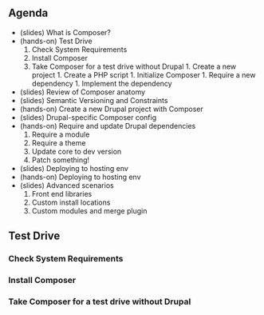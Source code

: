 ## Agenda

- (slides) What is Composer?
- (hands-on) Test Drive
    1. Check System Requirements
    1. Install Composer
    1. Take Composer for a test drive without Drupal
      1. Create a new project
      1. Create a PHP script
      1. Initialize Composer
      1. Require a new dependency
      1. Implement the dependency
- (slides) Review of Composer anatomy
- (slides) Semantic Versioning and Constraints
- (hands-on) Create a new Drupal project with Composer
- (slides) Drupal-specific Composer config
- (hands-on) Require and update Drupal dependencies
    1. Require a module
    1. Require a theme
    1. Update core to dev version
    1. Patch something!
- (slides) Deploying to hosting env
- (hands-on) Deploying to hosting env
- (slides) Advanced scenarios
    1. Front end libraries
    1. Custom install locations
    1. Custom modules and merge plugin
  
## Test Drive

### Check System Requirements

### Install Composer

### Take Composer for a test drive without Drupal
